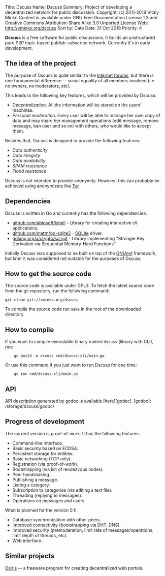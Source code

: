 Title:      Dscuss
Name:       Dscuss
Summary:    Project of developing a decentralized network for public discussion.
Copyright:  (c) 2011-2018 Vitaly Minko
            Content is available under GNU Free Documentation License 1.3 and
            Creative Commons Attribution-Share Alike 3.0 Unported License
Web:        http://vminko.org/dscuss
Sort by:    Date
Date:       31 Oct 2018
Priority:   4


**Dscuss** is a free software for public discussions. It builds an unstructured
pure P2P topic-based publish-subscribe network. Currently it's in early
development.


The idea of the project
-----------------------

The purpose of Dscuss is quite similar to the [Internet forums][forum_wiki], but
there is one fundamental difference -- social equality of all members involved
(i.e no owners, no moderators, etc).

This leads to the following key features, which will be provided by Dscuss:

* _Decentralization_. All the information will be stored on the users' machines.
* _Personal moderation_. Every user will be able to manage her own copy of data
  and may share her management operations (edit message, remove message, ban
  user and so on) with others, who would like to accept them.

Besides that, Dscuss is designed to provide the following features:

* _Data authenticity_
* _Data integrity_
* _Data availability_
* _SPAM resistance_ 
* _Flood resistance_

Dscuss is not intended to provide anonymity. However, this can probably be
achieved using anonymizers like [Tor][tor_home]

[forum_wiki]: http://en.wikipedia.org/wiki/Internet_forum
[tor_home]: https://www.torproject.org/


Dependencies
------------

Dscuss is written in Go and currently has the following dependencies:

* [github.com/abiosoft/ishell][ish_home] - Library for creating interactive cli applications.
* [github.com/mattn/go-sqlite3][gosql] - [SQLite][sql_home] driver.
* [golang.org/x/crypto/scrypt][scrpt] - Library implementing "Stronger Key
  Derivation via Sequential Memory-Hard Functions".

Initially Dscuss was supposed to be built on top of the [GNUnet][gn_home]
framework, but later it was considered not suitable for the purposes of Dscuss.

[ish_home]: https://github.com/abiosoft/ishell
[sql_home]: http://www.sqlite.org/
[gosql]: https://github.com/mattn/go-sqlite3
[scrpt]: https://godoc.org/golang.org/x/crypto/scrypt
[gn_home]: http://gnunet.org/


How to get the source code
--------------------------

The source code is available under GPL3.  To fetch the latest source code from
the git repository, run the following command:

    git clone git://vminko.org/dscuss

To compile the source code run `make` in the root of the downloaded directory.


How to compile
--------------

If you want to compile executable binary named `dscuss` (library with CLI), run:

        go build -o dscuss cmd/dscuss-cli/main.go

Or use this command if you just want to run Dscuss for one time:

        go run cmd/dscuss-cli/main.go


API
---

API description generated by godoc is available [here][godoc].
[godoc]: /storage/dscuss/godoc/


Progress of development
-----------------------

The current version is proof-of-work. It has the following features:

* Command-line interface.
* Basic security based on ECDSA.
* Persistent storage for entities.
* Basic networking (TCP only).
* Registration (via proof-of-work).
* Bootstrapping (via list of rendezvous nodes).
* Peer handshaking.
* Publishing a message.
* Listing a category.
* Subscription to categories (via editing a text file).
* Threading (replying to messages).
* Operations on messages and users.

What is planned for the version 0.1:

* Database synchronization with other peers.
* Improved connectivity (bootstrapping via DHT. DNS).
* Improved security (premoderation, limit rate of messages/operations, limit
depth of threads, etc).
* Web interface.


Similar projects
----------------

[Osiris](http://www.osiris-sps.org/) -- a freeware program for creating
decentralized web portals.
